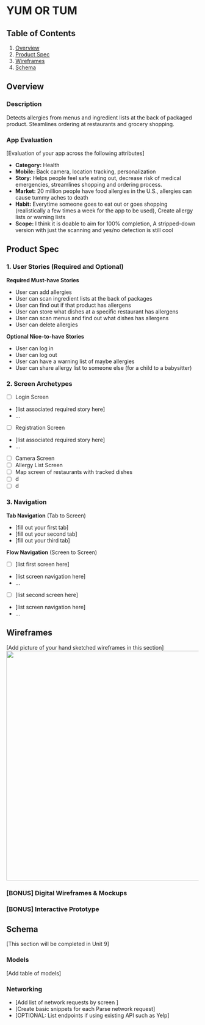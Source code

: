# YUM OR TUM

## Table of Contents

1. [Overview](#Overview)
2. [Product Spec](#Product-Spec)
3. [Wireframes](#Wireframes)
4. [Schema](#Schema)

## Overview

### Description

Detects allergies from menus and ingredient lists at the back of packaged product. Steamlines ordering at restaurants and grocery shopping.

### App Evaluation

[Evaluation of your app across the following attributes]
- **Category:** Health
- **Mobile:** Back camera, location tracking, personalization
- **Story:** Helps people feel safe eating out, decrease risk of medical emergencies, streamlines shopping and ordering process.
- **Market:** 20 million people have food allergies in the U.S., allergies can cause tummy aches to death
- **Habit:** Everytime someone goes to eat out or goes shopping (realistically a few times a week for the app to be used), Create allergy lists or warning lists
- **Scope:** I think it is doable to aim for 100% completion, A stripped-down version with just the scanning and yes/no detection is still cool

## Product Spec

### 1. User Stories (Required and Optional)

**Required Must-have Stories**

* User can add allergies
* User can scan ingredient lists at the back of packages
* User can find out if that product has allergens
* User can store what dishes at a specific restaurant has allergens
* User can scan menus and find out what dishes has allergens
* User can delete allergies

**Optional Nice-to-have Stories**

* User can log in
* User can log out
* User can have a warning list of maybe allergies
* User can share allergy list to someone else (for a child to a babysitter)

### 2. Screen Archetypes

- [ ] Login Screen
* [list associated required story here]
* ...
- [ ] Registration Screen
* [list associated required story here]
* ...
- [ ] Camera Screen
- [ ] Allergy List Screen
- [ ] Map screen of restaurants with tracked dishes
- [ ] d
- [ ] d

### 3. Navigation

**Tab Navigation** (Tab to Screen)

* [fill out your first tab]
* [fill out your second tab]
* [fill out your third tab]

**Flow Navigation** (Screen to Screen)

- [ ] [list first screen here]
* [list screen navigation here]
* ...
- [ ] [list second screen here]
* [list screen navigation here]
* ...

## Wireframes

[Add picture of your hand sketched wireframes in this section]
<img src="YOUR_WIREFRAME_IMAGE_URL" width=600>

### [BONUS] Digital Wireframes & Mockups

### [BONUS] Interactive Prototype

## Schema 

[This section will be completed in Unit 9]

### Models

[Add table of models]

### Networking

- [Add list of network requests by screen ]
- [Create basic snippets for each Parse network request]
- [OPTIONAL: List endpoints if using existing API such as Yelp]
